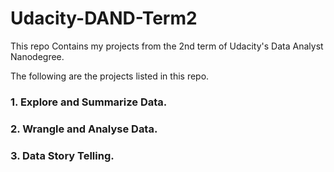 # Udacity-DAND-Term2
This repo Contains my projects from the 2nd term of Udacity's Data Analyst Nanodegree.

The following are the projects listed in this repo.
### 1. Explore and Summarize Data.
### 2. Wrangle and Analyse Data.
### 3. Data Story Telling.

